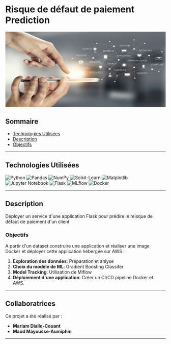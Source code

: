 # Risque de défaut de paiement Prediction

![banner](hand-3044387_1280.jpg)

## Sommaire

-   [Technologies Utilisées](#technologies-used)
-   [Description](#description)
-   [Objectifs](#objectives)


---

## Technologies Utilisées

![Python](https://img.shields.io/badge/python-3670A0?style=for-the-badge&logo=python&logoColor=ffdd54) ![Pandas](https://img.shields.io/badge/pandas-%23150458.svg?style=for-the-badge&logo=pandas&logoColor=white) ![NumPy](https://img.shields.io/badge/numpy-%23013243.svg?style=for-the-badge&logo=numpy&logoColor=white) ![Scikit-Learn](https://img.shields.io/badge/scikit--learn-%23F7931E.svg?style=for-the-badge&logo=scikit-learn&logoColor=white) ![Matplotlib](https://img.shields.io/badge/Matplotlib-%23ffffff.svg?style=for-the-badge&logo=Matplotlib&logoColor=black) ![Jupyter Notebook](https://img.shields.io/badge/jupyter-%23FA0F00.svg?style=for-the-badge&logo=jupyter&logoColor=white) ![Flask](https://img.shields.io/badge/Flask-%23000.svg?style=for-the-badge&logo=flask&logoColor=white) ![MLflow](https://img.shields.io/badge/MLflow-%230080FF.svg?style=for-the-badge&logo=mlflow&logoColor=white) ![Docker](https://img.shields.io/badge/Docker-%230db7ed.svg?style=for-the-badge&logo=docker&logoColor=white)

---

## Description
Déployer un service d'une application Flask pour prédire le reisque de défaut de paiement d'un client

### Objectifs
A partir d'un dataset construire une application et réaliser une image Docker et déployer cette application hébergée sur AWS :

1. **Exploration des données**: Préparation et anlyse 
2. **Choix du modèle de ML**:  Gradient Boosting Classifer
3. **Model Tracking**: Utilisation de Mlflow
4. **Déploiement d'une application**: Créer un CI/CD pipeline Docker et AWS.
---
## Collaboratrices

Ce projet a été réalisé par :

- **Mariam Diallo-Couant**
- **Maud Mayousse-Aumiphin**
---


